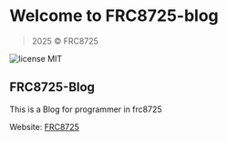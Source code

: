Welcome to FRC8725-blog 
====
> 2025 &copy; FRC8725

![license MIT](https://img.shields.io/badge/license-MIT-blue)

FRC8725-Blog
---
This is a Blog for programmer in frc8725

Website: [FRC8725](https://frc8725.github.io/FRC8725-Blog/)
